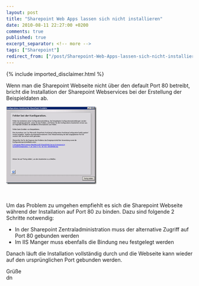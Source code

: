 ```yaml
---
layout: post
title: "Sharepoint Web Apps lassen sich nicht installieren"
date: 2010-08-11 22:27:00 +0200
comments: true
published: true
excerpt_separator: <!-- more -->
tags: ["Sharepoint"]
redirect_from: ["/post/Sharepoint-Web-Apps-lassen-sich-nicht-installieren", "/post/sharepoint-web-apps-lassen-sich-nicht-installieren"]
---
```

<!-- more -->
{% include imported_disclaimer.html %}
<p>Wenn man die Sharepoint Webseite nicht über den default Port 80 betreibt, bricht die Installation der Sharepoint Webservices bei der Erstellung der Beispieldaten ab.</p>  <p><a href="/assets/image_208.png" target="_blank"><img style="border-bottom: 0px; border-left: 0px; display: inline; border-top: 0px; border-right: 0px" title="image" border="0" alt="image" src="/assets/image_thumb_206.png" width="244" height="210" /></a> </p>  <p>&#160;</p>  <p>Um das Problem zu umgehen empfiehlt es sich die Sharepoint Webseite während der Installation auf Port 80 zu binden. Dazu sind folgende 2 Schritte notwendig:</p>  <ul>   <li>In der Sharepoint Zentraladministration muss der alternative Zugriff auf Port 80 gebunden werden</li>    <li>Im IIS Manger muss ebenfalls die Bindung neu festgelegt werden</li> </ul>  <p>Danach läuft die Installation vollständig durch und die Webseite kann wieder auf den ursprünglichen Port gebunden werden.</p>  <p>Grüße   <br />dn</p>
